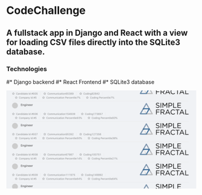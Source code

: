 # CodeChallenge
 
 ##  A fullstack app in Django and React with a view for loading CSV files directly into the SQLite3 database. 
  
### Technologies 
 #* Django backend 
 #* React Frontend
 #* SQLite3 database

![Screen](https://github.com/SammoMichael/CodeChallenge/blob/master/Screen%20Shot%202561-12-21%20at%209.53.20%20AM.png)
